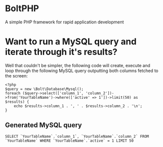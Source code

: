 BoltPHP
================

A simple PHP framework for rapid application development

# Want to run a MySQL query and iterate through it's results? #
Well that couldn't be simpler, the following code will create, execute and loop through the following MySQL query outputting both columns fetched to the screen:

```
<?php
$query = new \Bolt\Database\Mysql();
foreach ($query->select(['column_1', 'column_2'])->from('YourTableName')->where(['active' => 1'])->limit(50) as $results) {
    echo $results->column_1 . ', ' . $results->column_2 . '\n';
}
```

## Generated MySQL query ##
```
SELECT `YourTableName`.`column_1`, `YourTableName`.`column_2` FROM `YourTableName` WHERE `YourTableName`.`active` = 1 LIMIT 50
```
